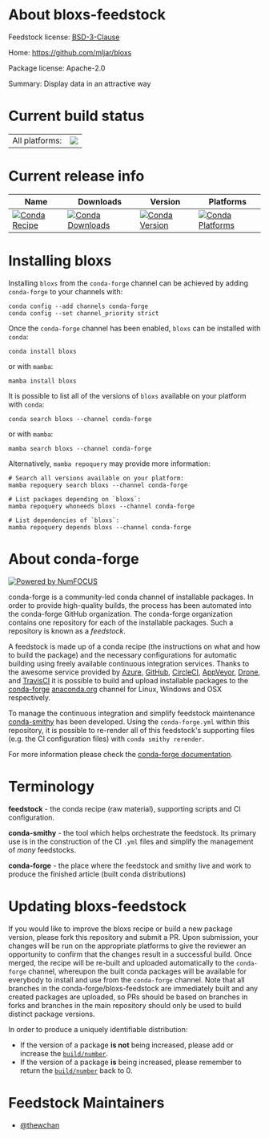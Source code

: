 About bloxs-feedstock
=====================

Feedstock license: [BSD-3-Clause](https://github.com/conda-forge/bloxs-feedstock/blob/main/LICENSE.txt)

Home: https://github.com/mljar/bloxs

Package license: Apache-2.0

Summary: Display data in an attractive way

Current build status
====================


<table><tr><td>All platforms:</td>
    <td>
      <a href="https://dev.azure.com/conda-forge/feedstock-builds/_build/latest?definitionId=16861&branchName=main">
        <img src="https://dev.azure.com/conda-forge/feedstock-builds/_apis/build/status/bloxs-feedstock?branchName=main">
      </a>
    </td>
  </tr>
</table>

Current release info
====================

| Name | Downloads | Version | Platforms |
| --- | --- | --- | --- |
| [![Conda Recipe](https://img.shields.io/badge/recipe-bloxs-green.svg)](https://anaconda.org/conda-forge/bloxs) | [![Conda Downloads](https://img.shields.io/conda/dn/conda-forge/bloxs.svg)](https://anaconda.org/conda-forge/bloxs) | [![Conda Version](https://img.shields.io/conda/vn/conda-forge/bloxs.svg)](https://anaconda.org/conda-forge/bloxs) | [![Conda Platforms](https://img.shields.io/conda/pn/conda-forge/bloxs.svg)](https://anaconda.org/conda-forge/bloxs) |

Installing bloxs
================

Installing `bloxs` from the `conda-forge` channel can be achieved by adding `conda-forge` to your channels with:

```
conda config --add channels conda-forge
conda config --set channel_priority strict
```

Once the `conda-forge` channel has been enabled, `bloxs` can be installed with `conda`:

```
conda install bloxs
```

or with `mamba`:

```
mamba install bloxs
```

It is possible to list all of the versions of `bloxs` available on your platform with `conda`:

```
conda search bloxs --channel conda-forge
```

or with `mamba`:

```
mamba search bloxs --channel conda-forge
```

Alternatively, `mamba repoquery` may provide more information:

```
# Search all versions available on your platform:
mamba repoquery search bloxs --channel conda-forge

# List packages depending on `bloxs`:
mamba repoquery whoneeds bloxs --channel conda-forge

# List dependencies of `bloxs`:
mamba repoquery depends bloxs --channel conda-forge
```


About conda-forge
=================

[![Powered by
NumFOCUS](https://img.shields.io/badge/powered%20by-NumFOCUS-orange.svg?style=flat&colorA=E1523D&colorB=007D8A)](https://numfocus.org)

conda-forge is a community-led conda channel of installable packages.
In order to provide high-quality builds, the process has been automated into the
conda-forge GitHub organization. The conda-forge organization contains one repository
for each of the installable packages. Such a repository is known as a *feedstock*.

A feedstock is made up of a conda recipe (the instructions on what and how to build
the package) and the necessary configurations for automatic building using freely
available continuous integration services. Thanks to the awesome service provided by
[Azure](https://azure.microsoft.com/en-us/services/devops/), [GitHub](https://github.com/),
[CircleCI](https://circleci.com/), [AppVeyor](https://www.appveyor.com/),
[Drone](https://cloud.drone.io/welcome), and [TravisCI](https://travis-ci.com/)
it is possible to build and upload installable packages to the
[conda-forge](https://anaconda.org/conda-forge) [anaconda.org](https://anaconda.org/)
channel for Linux, Windows and OSX respectively.

To manage the continuous integration and simplify feedstock maintenance
[conda-smithy](https://github.com/conda-forge/conda-smithy) has been developed.
Using the ``conda-forge.yml`` within this repository, it is possible to re-render all of
this feedstock's supporting files (e.g. the CI configuration files) with ``conda smithy rerender``.

For more information please check the [conda-forge documentation](https://conda-forge.org/docs/).

Terminology
===========

**feedstock** - the conda recipe (raw material), supporting scripts and CI configuration.

**conda-smithy** - the tool which helps orchestrate the feedstock.
                   Its primary use is in the construction of the CI ``.yml`` files
                   and simplify the management of *many* feedstocks.

**conda-forge** - the place where the feedstock and smithy live and work to
                  produce the finished article (built conda distributions)


Updating bloxs-feedstock
========================

If you would like to improve the bloxs recipe or build a new
package version, please fork this repository and submit a PR. Upon submission,
your changes will be run on the appropriate platforms to give the reviewer an
opportunity to confirm that the changes result in a successful build. Once
merged, the recipe will be re-built and uploaded automatically to the
`conda-forge` channel, whereupon the built conda packages will be available for
everybody to install and use from the `conda-forge` channel.
Note that all branches in the conda-forge/bloxs-feedstock are
immediately built and any created packages are uploaded, so PRs should be based
on branches in forks and branches in the main repository should only be used to
build distinct package versions.

In order to produce a uniquely identifiable distribution:
 * If the version of a package **is not** being increased, please add or increase
   the [``build/number``](https://docs.conda.io/projects/conda-build/en/latest/resources/define-metadata.html#build-number-and-string).
 * If the version of a package **is** being increased, please remember to return
   the [``build/number``](https://docs.conda.io/projects/conda-build/en/latest/resources/define-metadata.html#build-number-and-string)
   back to 0.

Feedstock Maintainers
=====================

* [@thewchan](https://github.com/thewchan/)

